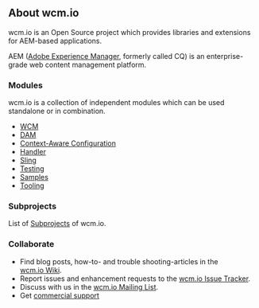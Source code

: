 ## About wcm.io

wcm.io is an Open Source project which provides libraries and extensions for AEM-based applications.

AEM ([Adobe Experience Manager][aem-website], formerly called CQ) is an enterprise-grade web content management platform.


### Modules


<!-- Foamtree graphical module display -->
<div id="visualization-wrapper">
  <link href="css/foamtree-dimensions.css" rel="stylesheet"></link>
  <div id="visualization"></div>
  <script src="js/carrotsearch.foamtree.js"></script>
  <script src="js/hammer.min.js"></script>
  <script src="js/wcm-io-projects-data.js"></script>
</div>


wcm.io is a collection of independent modules which can be used standalone or in combination.

* [WCM](wcm/)
* [DAM](dam/)
* [Context-Aware Configuration](caconfig/)
* [Handler](handler/)
* [Sling](sling/)
* [Testing](testing/)
* [Samples](samples/)
* [Tooling](tooling/)


### Subprojects

List of [Subprojects](https://wcm.io/subprojects.html) of wcm.io.


### Collaborate

* Find blog posts, how-to- and trouble shooting-articles in the [wcm.io&nbsp;Wiki][wcmio-confluence].
* Report issues and enhancement requests to the [wcm.io&nbsp;Issue&nbsp;Tracker][wcmio-jira].
* Discuss with us in the [wcm.io&nbsp;Mailing&nbsp;List][wcmio-mailinglist].
* Get [commercial support][wcmio-commercial-support]



[aem-website]: http://www.adobe.com/solutions/web-experience-management.html
[wcmio-confluence]: https://wcm-io.atlassian.net/wiki/spaces/WCMIO/overview
[wcmio-jira]: https://wcm-io.atlassian.net/
[wcmio-mailinglist]: mailing-lists.html
[wcmio-commercial-support]: commercial-support.html